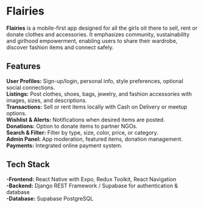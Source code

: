 # Flairies

**Flairies** is a mobile-first app designed for all the girls oit there to sell, rent or donate clothes and accessories. It emphasizes community, sustainability and girlhood empowerment, enabling users to share their wardrobe, discover fashion items and connect safely.

## Features

**User Profiles:** Sign-up/login, personal info, style preferences, optional social connections.  
**Listings:** Post clothes, shoes, bags, jewelry, and fashion accessories with images, sizes, and descriptions.  
**Transactions:** Sell or rent items locally with Cash on Delivery or meetup options.  
**Wishlist & Alerts:** Notifications when desired items are posted.  
**Donations:** Option to donate items to partner NGOs.  
**Search & Filter:** Filter by type, size, color, price, or category.  
**Admin Panel:** App moderation, featured items, donation management.  
**Payments:** Integrated online payment system.  

## Tech Stack

**-Frontend:** React Native with Expo, Redux Toolkit, React Navigation  
**-Backend:** Django REST Framework / Supabase for authentication & database  
**-Database:** Supabase PostgreSQL

